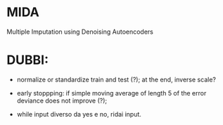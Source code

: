 # MIDA
Multiple Imputation using Denoising Autoencoders


# DUBBI:

* normalize or standardize train and test (?); at the end, inverse scale?

* early stoppping: if simple moving average of length 5 of the error deviance does not improve (?);

* while input diverso da yes e no, ridai input.
